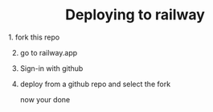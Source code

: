 <h1 align="center">Deploying to railway</h1>
1. fork this repo
   
2. go to railway.app
   
3. Sign-in with github
   
4. deploy from a github repo and select the fork
   
   now your done